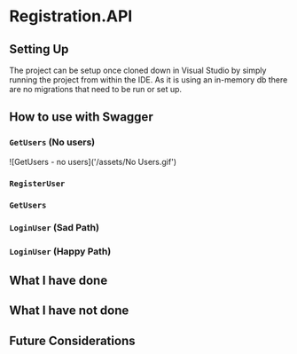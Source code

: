 # Registration.API

## Setting Up
The project can be setup once cloned down in Visual Studio by simply running the project from within the IDE. As it is using an in-memory db there are no migrations that need to be run or set up.

## How to use with Swagger

### `GetUsers` (No users)
![GetUsers - no users]('/assets/No Users.gif')

### `RegisterUser` 

### `GetUsers` 

### `LoginUser` (Sad Path)

### `LoginUser` (Happy Path)

## What I have done

## What I have not done

## Future Considerations
